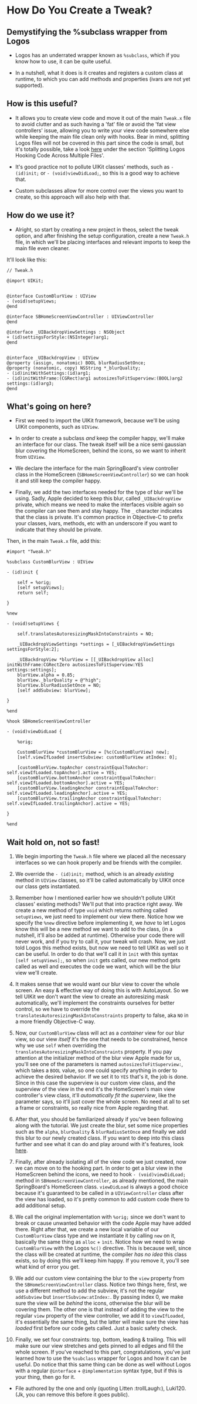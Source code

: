 # How Do You Create a Tweak?

## Demystifying the %subclass wrapper from Logos

* Logos has an underrated wrapper known as `%subclass`, which if you know how to use, it can be quite useful.

* In a nutshell, what it does is it creates and registers a custom class at runtime, to which you can add methods and properties (ivars are not yet supported).

## How is this useful?

* It allows you to create view code and move it out of the main `Tweak.x` file to avoid clutter and as such having a 'fat' file or avoid the 'fat view controllers' issue, allowing you to write your view code somewhere else while keeping the main file clean only with hooks. Bear in mind, splitting Logos files will not be covered in this part since the code is small, but it's totally possible, take a look [here](https://iphonedev.wiki/index.php?title=Logos&oldid=5734#Splitting_Logos_Hooking_Code_Across_Multiple_Files) under the section 'Splitting Logos Hooking Code Across Multiple Files'.

* It's good practice not to pollute UIKit classes' methods, such as `- (id)init;` or `- (void)viewDidLoad;`, so this is a good way to achieve that.

* Custom subclasses allow for more control over the views you want to create, so this approach will also help with that.

## How do we use it?

* Alright, so start by creating a new project in theos, select the tweak option, and after finishing the setup configuration, create a new `Tweak.h` file, in which we'll be placing interfaces and relevant imports to keep the main file even cleaner.

It'll look like this:


```objc
// Tweak.h

@import UIKit;


@interface CustomBlurView : UIView
- (void)setupViews;
@end

@interface SBHomeScreenViewController : UIViewController
@end

@interface _UIBackdropViewSettings : NSObject
+ (id)settingsForStyle:(NSInteger)arg1;
@end


@interface _UIBackdropView : UIView
@property (assign, nonatomic) BOOL blurRadiusSetOnce;
@property (nonatomic, copy) NSString *_blurQuality;
- (id)initWithSettings:(id)arg1;
- (id)initWithFrame:(CGRect)arg1 autosizesToFitSuperview:(BOOL)arg2 settings:(id)arg3;
@end
```

## What's going on here?

* First we need to import the UIKit framework, because we'll be using UIKit components, such as `UIView`.

* In order to create a subclass *and* keep the compiler happy, we'll make an interface for our class. The tweak itself will be a nice semi gaussian blur covering the HomeScreen, behind the icons, so we want to inherit from `UIView`.

* We declare the interface for the main SpringBoard's view controller class in the HomeScreen (`SBHomeScreenViewController`) so we can hook it and still keep the compiler happy.

* Finally, we add the two interfaces needed for the type of blur we'll be using. Sadly, Apple decided to keep this blur, called `_UIBackdropView` private, which means we need to make the interfaces visible again so the compiler can see them and stay happy. The `_` character indicates that the class is private. It's common practice in Objective-C to prefix your classes, ivars, methods, etc with an underscore if you want to indicate that they should be private.

Then, in the main `Tweak.x` file, add this:

```objc
#import "Tweak.h"

%subclass CustomBlurView : UIView

- (id)init {

	self = %orig;
	[self setupViews];
	return self;

}

%new

- (void)setupViews {

	self.translatesAutoresizingMaskIntoConstraints = NO;

	_UIBackdropViewSettings *settings = [_UIBackdropViewSettings settingsForStyle:2];

	_UIBackdropView *blurView = [[_UIBackdropView alloc] initWithFrame:CGRectZero autosizesToFitSuperview:YES settings:settings];
	blurView.alpha = 0.85;
	blurView._blurQuality = @"high";
	blurView.blurRadiusSetOnce = NO;
	[self addSubview: blurView];

}

%end

%hook SBHomeScreenViewController

- (void)viewDidLoad {

	%orig;

	CustomBlurView *customBlurView = [%c(CustomBlurView) new];
	[self.viewIfLoaded insertSubview: customBlurView atIndex: 0];

	[customBlurView.topAnchor constraintEqualToAnchor: self.viewIfLoaded.topAnchor].active = YES;
	[customBlurView.bottomAnchor constraintEqualToAnchor: self.viewIfLoaded.bottomAnchor].active = YES;
	[customBlurView.leadingAnchor constraintEqualToAnchor: self.viewIfLoaded.leadingAnchor].active = YES;
	[customBlurView.trailingAnchor constraintEqualToAnchor: self.viewIfLoaded.trailingAnchor].active = YES;

}

%end

```
## Wait hold on, not so fast!

1. We begin importing the `Tweak.h` file where we placed all the necessary interfaces so we can hook properly and be friends with the compiler.

2. We override the `- (id)init;` method, which is an already *existing* method in `UIView` classes, so it'll be called automatically by UIKit once our class gets instantiated.

3. Remember how I mentioned earlier how we shouldn't pollute UIKit classes' existing methods? We'll put that into practice right away. We create a new method of type `void` which returns nothing called `setupViews`, we just need to implement our view there. Notice how we specify the `%new` directive before implementing it, we *have* to let Logos know this will be a new method we want to add to the class, (in a nutshell, it'll also be added at runtime). Otherwise your code there will never work, and if you try to call it, your tweak will crash. Now, we just told Logos this method exists, but now we need to tell UIKit as well so it can be useful. In order to do that we'll call it in `ìnit` with this syntax `[self setupViews];`, so when `init` gets called, our new method gets called as well and executes the code we want, which will be the blur view we'll create.

4. It makes sense that we would want our blur view to cover the whole screen. An easy & effective way of doing this is with AutoLayout. So we tell UIKit we don't want the view to create an autoresizing mask automatically, we'll implement the constraints ourselves for better control, so we have to override the `translatesAutoresizingMaskIntoConstraints` property to false, aka `NO` in a more friendly Objective-C way.

5. Now, our `CustomBlurView` class will act as a *container* view for our blur view, so our view *itself* it's the one that needs to be constrained, hence why we use `self` when overriding the `translatesAutoresizingMaskIntoConstraints` property. If you pay attention at the initializer method of the blur view Apple made for us, you'll see one of the parameters is named `autosizesToFitSuperview:`, which takes a `BOOL` value, so one could specify anything in order to achieve the desired behavior. If we set it to `YES` that's it, the job is done. Since in this case the superview is our custom view class, and the superview of the view in the end it's the HomeScreen's main view controller's view class, it'll *automatically fit the superview*, like the parameter says, so it'll just cover the whole screen. No need at all to set a frame or constraints, so really nice from Apple regarding that.

6. After that, you should be familiarized already if you've been following along with the tutorial. We just create the blur, set some nice properties such as the `alpha`, `blurQuality` & `blurRadiusSetOnce` and finally we add this blur to our newly created class. If you want to deep into this class further and see what it can do and play around with it's features, look [here](https://iphonedev.wiki/index.php/UIBackdropView).

7. Finally, after already isolating all of the view code we just created, now we can move on to the hooking part. In order to get a blur view in the HomeScreen behind the icons, we need to hook `- (void)viewDidLoad;` method in `SBHomeScreenViewController`, as already mentioned, the main SpringBoard's HomeScreen class. `viewDidLoad` is always a good choice because it's guaranteed to be called in a `UIViewController` class after the view has loaded, so it's pretty common to add custom code there to add additional setup.

8. We call the original implementation with `%orig;` since we don't want to break or cause unwanted behavior with the code Apple may have added there. Right after that, we create a new local variable of our `CustomBlurView` class type and we instantiate it by calling `new` on it, basically the same thing as `alloc` + `ìnit`. Notice how we need to wrap `CustomBlurView` with the Logos `%c()` directive. This is because well, since the class will be created at runtime, the compiler *has no idea* this class exists, so by doing this we'll keep him happy. If you remove it, you'll see what kind of error you get.

9. We add our custom view containing the blur to the `view` property from the `SBHomeScreenViewController` class. Notice two things here, first, we use a different method to add the subview, it's not the regular `addSubview` but `ìnsertSubview:atIndex:`. By passing index 0, we make sure the view will be *behind* the icons, otherwise the blur will be covering them. The other one is that instead of adding the view to the regular `view` property of the view controller, we add it to `viewIfLoaded`, it's essentially the same thing, but the latter will make sure the view has *loaded* first before our code gets called. Just a basic safety check.

10. Finally, we set four constraints: top, bottom, leading & trailing. This will make sure our view stretches and gets pinned to all edges and fill the whole screen. If you've reached to this part, congratulations, you've just learned how to use the `%subclass` wrapper for Logos and how it can be useful. Do notice that this same thing can be done as well without Logos with a regular `@interface` + `@implementation` syntax type, but if this is your thing, then go for it.

* File authored by the one and only (quoting Litten :trollLaugh:), Luki120. (Jk, you can remove this before it goes public).
